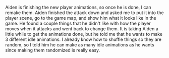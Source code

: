 Aiden is finishing the new player animations, so once he is done, I can remake them. Aiden finished the attack down and asked me to put it into the player scene, go to the game map, and show him what it looks like in the game. He found a couple things that he didn't like with how the player moves when it attacks and went back to change them. It is taking Aiden a little while to get the animations done, but he told me that he wants to make 3 different idle animations. I already know how to shuffle things so they are random, so I told him he can make as many idle animations as he wants since making them randomized is really easy. 
